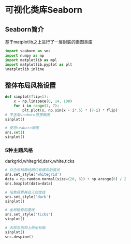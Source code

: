 可视化类库Seaborn
===

## Seaborn简介
基于matplotlib之上进行了一层封装的画图类库
```python
import seaborn as sns
import numpy as np
import matplotlib as mpl
import matplotlib.pyplot as plt
%matplotlib inline
```

## 整体布局风格设置
```python
def sinplot(flip=1):
    x = np.linspace(0, 14, 100)
    for i in range(1, 7):
        plt.plot(x, np.sin(x + i*.5) * (7-i) * flip)
# 不适用seaborn直接画图
sinplot()

# 使用seaborn画图
sns.set()
sinplot()
```

### 5种主题风格
darkgrid,whitegrid,dark,white,ticks
```python
# 白色风格箱线图只有横向刻度线
sns.set_style('whitegrid')
data = np.random.normal(size=(20, 6)) + np.arange(6) / 2
sns.boxplot(data=data)

# 暗色背景并且无刻度线
sns.set_style('dark')
sinplot()

# 坐标轴有刻度线
sns.set_style('ticks')
sinplot()

# 去除右侧和上侧坐标轴
sinplot()
sns.despine()
```
